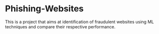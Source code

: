 # Phishing-Websites
This is a project that aims at identification of fraudulent websites using ML techniques and compare their respective performance. 
